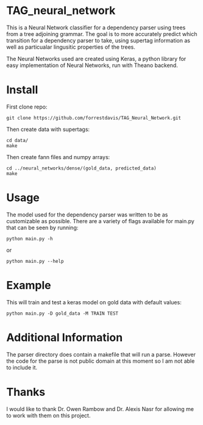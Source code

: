 # TAG_neural_network

This is a Neural Network classifier for a dependency parser using trees from 
a tree adjoining grammar. The goal is to more accurately predict which
transition for a dependency parser to take, using supertag information as well as 
particualar lingusitic properties of the trees. 

The Neural Networks used are created using Keras, a python library for 
easy implementation of Neural Networks, run with Theano backend.

# Install
First clone repo:
```
git clone https://github.com/forrestdavis/TAG_Neural_Network.git
```
Then create data with supertags:
```
cd data/
make
```
Then create fann files and numpy arrays:
```
cd ../neural_networks/dense/(gold_data, predicted_data)
make
```

# Usage
The model used for the dependency parser was written to be as customizable as possible. 
There are a variety of flags available for main.py that can be seen by running:
```
python main.py -h
```
or 
```
python main.py --help
```

# Example
This will train and test a keras model on gold data with default values:
```
python main.py -D gold_data -M TRAIN TEST
```

# Additional Information
The parser directory does contain a makefile that will run a parse. However the code for the parse is not public domain at this moment so I am not able to include it. 

# Thanks
I would like to thank Dr. Owen Rambow and Dr. Alexis Nasr for allowing me to work with them on this project. 
